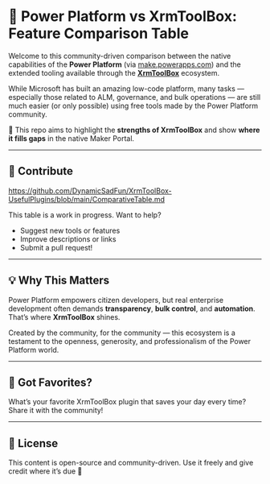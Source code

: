 # 🧩 Power Platform vs XrmToolBox: Feature Comparison Table

Welcome to this community-driven comparison between the native capabilities of the **Power Platform** (via [make.powerapps.com](https://make.powerapps.com)) and the extended tooling available through the **[XrmToolBox](https://www.xrmtoolbox.com/)** ecosystem.

While Microsoft has built an amazing low-code platform, many tasks — especially those related to ALM, governance, and bulk operations — are still much easier (or only possible) using free tools made by the Power Platform community.

🔎 This repo aims to highlight the **strengths of XrmToolBox** and show **where it fills gaps** in the native Maker Portal.

---

## 🤝 Contribute

https://github.com/DynamicSadFun/XrmToolBox-UsefulPlugins/blob/main/ComparativeTable.md

This table is a work in progress. Want to help?

- Suggest new tools or features
- Improve descriptions or links
- Submit a pull request!

---

## 💡 Why This Matters

Power Platform empowers citizen developers, but real enterprise development often demands **transparency**, **bulk control**, and **automation**. That’s where **XrmToolBox** shines.

Created by the community, for the community — this ecosystem is a testament to the openness, generosity, and professionalism of the Power Platform world.

---

## 📣 Got Favorites?

What’s your favorite XrmToolBox plugin that saves your day every time?  
Share it with the community!

---

## 📌 License

This content is open-source and community-driven. Use it freely and give credit where it’s due 🙌

